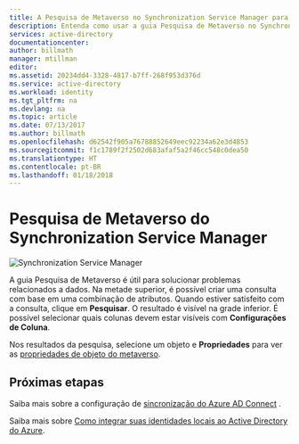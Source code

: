 ```yaml
---
title: A Pesquisa de Metaverso no Synchronization Service Manager para o Azure AD Connect | Microsoft Docs
description: Entenda como usar a guia Pesquisa de Metaverso no Synchronization Service Manager para o Azure AD Connect.
services: active-directory
documentationcenter: 
author: billmath
manager: mtillman
editor: 
ms.assetid: 20234dd4-3328-4817-b7ff-268f953d376d
ms.service: active-directory
ms.workload: identity
ms.tgt_pltfrm: na
ms.devlang: na
ms.topic: article
ms.date: 07/13/2017
ms.author: billmath
ms.openlocfilehash: d62542f905a76788852649eec92234a62e3d4853
ms.sourcegitcommit: f1c1789f2f2502d683afaf5a2f46cc548c0dea50
ms.translationtype: HT
ms.contentlocale: pt-BR
ms.lasthandoff: 01/18/2018
---
```

# <a name="sync-service-manager-metaverse-search"></a>Pesquisa de Metaverso do Synchronization Service Manager

![Synchronization Service Manager](./media/active-directory-aadconnectsync-service-manager-ui/mvsearch.png)

A guia Pesquisa de Metaverso é útil para solucionar problemas relacionados a dados. Na metade superior, é possível criar uma consulta com base em uma combinação de atributos. Quando estiver satisfeito com a consulta, clique em **Pesquisar**. O resultado é visível na grade inferior. É possível selecionar quais colunas devem estar visíveis com **Configurações de Coluna**.

Nos resultados da pesquisa, selecione um objeto e **Propriedades** para ver as [propriedades de objeto do metaverso](active-directory-aadconnectsync-troubleshoot-object-not-syncing.md#metaverse-object-properties).

## <a name="next-steps"></a>Próximas etapas
Saiba mais sobre a configuração de [sincronização do Azure AD Connect](active-directory-aadconnectsync-whatis.md) .

Saiba mais sobre [Como integrar suas identidades locais ao Active Directory do Azure](active-directory-aadconnect.md).
